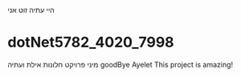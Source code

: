 היי עתיה זוט אני
# dotNet5782_4020_7998
מיני פרויקט חלונות אילת ועתיה
goodBye Ayelet
This project is amazing!